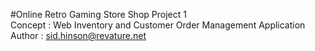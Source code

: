 #Online Retro Gaming Store Shop Project 1\
Concept : Web Inventory and Customer Order Management Application\
Author : sid.hinson@revature.net
